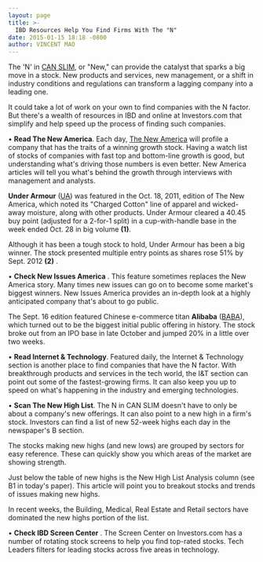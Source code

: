 ```yaml
---
layout: page
title: >-
  IBD Resources Help You Find Firms With The "N"
date: 2015-01-15 18:18 -0800
author: VINCENT MAO
---
```





The 'N' in [CAN SLIM](http://education.investors.com/), or "New," can provide the catalyst that sparks a big move in a stock. New products and services, new management, or a shift in industry conditions and regulations can transform a lagging company into a leading one.

  

It could take a lot of work on your own to find companies with the N factor. But there's a wealth of resources in IBD and online at Investors.com that simplify and help speed up the process of finding such companies.

  

• **Read The New America**. Each day, [The New America](http://news.investors.com/business/new-america.htm) will profile a company that has the traits of a winning growth stock. Having a watch list of stocks of companies with fast top and bottom-line growth is good, but understanding what's driving those numbers is even better. New America articles will tell you what's behind the growth through interviews with management and analysts.

  

**Under Armour** ([UA](https://research.investors.com/quote.aspx?symbol=UA)) was featured in the Oct. 18, 2011, edition of The New America, which noted its "Charged Cotton" line of apparel and wicked-away moisture, along with other products. Under Armour cleared a 40.45 buy point (adjusted for a 2-for-1 split) in a cup-with-handle base in the week ended Oct. 28 in big volume **(1)**.

  

Although it has been a tough stock to hold, Under Armour has been a big winner. The stock presented multiple entry points as shares rose 51% by Sept. 2012 **(2)** .

  

• **Check New Issues America** . This feature sometimes replaces the New America story. Many times new issues can go on to become some market's biggest winners. New Issues America provides an in-depth look at a highly anticipated company that's about to go public.

  

The Sept. 16 edition featured Chinese e-commerce titan **Alibaba** ([BABA](https://research.investors.com/quote.aspx?symbol=BABA)), which turned out to be the biggest initial public offering in history. The stock broke out from an IPO base in late October and jumped 20% in a little over two weeks.

  

• **Read Internet & Technology**. Featured daily, the Internet & Technology section is another place to find companies that have the N factor. With breakthrough products and services in the tech world, the I&T section can point out some of the fastest-growing firms. It can also keep you up to speed on what's happening in the industry and emerging technologies.

  

• **Scan The New High List**. The N in CAN SLIM doesn't have to only be about a company's new offerings. It can also point to a new high in a firm's stock. Investors can find a list of new 52-week highs each day in the newspaper's B section.

  

The stocks making new highs (and new lows) are grouped by sectors for easy reference. These can quickly show you which areas of the market are showing strength.

  

Just below the table of new highs is the New High List Analysis column (see B1 in today's paper). This article will point you to breakout stocks and trends of issues making new highs.

  

In recent weeks, the Building, Medical, Real Estate and Retail sectors have dominated the new highs portion of the list.

  

• **Check IBD Screen Center** . The Screen Center on Investors.com has a number of rotating stock screens to help you find top-rated stocks. Tech Leaders filters for leading stocks across five areas in technology.





